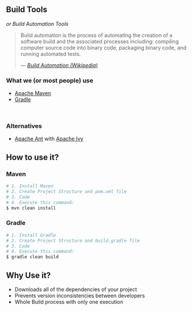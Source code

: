 ## Build Tools

*or Build Automation Tools*




> Build automation is the process of automating the creation 
> of a software build and the associated processes including: 
> compiling computer source code into binary code, packaging 
> binary code, and running automated tests.
>
> &mdash; <cite>[Build Automation (Wikipedia)](https://en.wikipedia.org/wiki/Build_automation)</cite>




### What we (or most people) use

- [Apache Maven](https://maven.apache.org/)
- [Gradle](https://gradle.org/)

<br>

### Alternatives

- [Apache Ant](http://ant.apache.org/) with [Apache Ivy](http://ant.apache.org/ivy/)





## How to use it?

### Maven
```bash
# 1. Install Maven
# 2. Create Project Structure and pom.xml file
# 3. Code
# 4. Execute this command:
$ mvn clean install
```
### Gradle
```bash
# 1. Install Gradle
# 2. Create Project Structure and build.gradle file
# 3. Code
# 4. Execute this command:
$ gradle clean build
```




## Why Use it?

- Downloads all of the dependencies of your project
- Prevents version inconsistencies between developers
- Whole Build process with only one execution